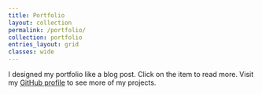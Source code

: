 ```yaml
---
title: Portfolio
layout: collection
permalink: /portfolio/
collection: portfolio
entries_layout: grid
classes: wide
---
```


I designed my portfolio like a blog post. Click on the item to read more. Visit my [GitHub profile](https://github.com/zeerafle) to see more of my projects.